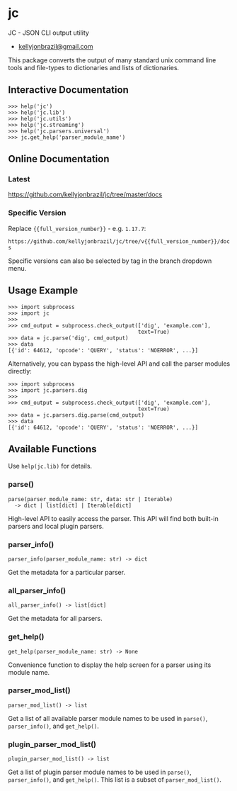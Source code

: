 <a id="jc"></a>

# jc

JC - JSON CLI output utility

* kellyjonbrazil@gmail.com

This package converts the output of many standard unix command line tools
and file-types to dictionaries and lists of dictionaries.

## Interactive Documentation

    >>> help('jc')
    >>> help('jc.lib')
    >>> help('jc.utils')
    >>> help('jc.streaming')
    >>> help('jc.parsers.universal')
    >>> jc.get_help('parser_module_name')

## Online Documentation

### Latest

https://github.com/kellyjonbrazil/jc/tree/master/docs

### Specific Version

Replace `{{full_version_number}}` - e.g. `1.17.7`:

`https://github.com/kellyjonbrazil/jc/tree/v{{full_version_number}}/docs`

Specific versions can also be selected by tag in the branch dropdown menu.

## Usage Example

    >>> import subprocess
    >>> import jc
    >>>
    >>> cmd_output = subprocess.check_output(['dig', 'example.com'],
                                             text=True)
    >>> data = jc.parse('dig', cmd_output)
    >>> data
    [{'id': 64612, 'opcode': 'QUERY', 'status': 'NOERROR', ...}]

Alternatively, you can bypass the high-level API and call the parser
modules directly:

    >>> import subprocess
    >>> import jc.parsers.dig
    >>>
    >>> cmd_output = subprocess.check_output(['dig', 'example.com'],
                                             text=True)
    >>> data = jc.parsers.dig.parse(cmd_output)
    >>> data
    [{'id': 64612, 'opcode': 'QUERY', 'status': 'NOERROR', ...}]

## Available Functions

Use `help(jc.lib)` for details.

### parse()

    parse(parser_module_name: str, data: str | Iterable)
      -> dict | list[dict] | Iterable[dict]

High-level API to easily access the parser. This API will find both
built-in parsers and local plugin parsers.

### parser_info()

    parser_info(parser_module_name: str) -> dict

Get the metadata for a particular parser.

### all_parser_info()

    all_parser_info() -> list[dict]

Get the metadata for all parsers.

### get_help()

    get_help(parser_module_name: str) -> None

Convenience function to display the help screen for a parser using
its module name.

### parser_mod_list()

    parser_mod_list() -> list

Get a list of all available parser module names to be used in
`parse()`, `parser_info()`, and `get_help()`.

### plugin_parser_mod_list()

    plugin_parser_mod_list() -> list

Get a list of plugin parser module names to be used in
`parse()`, `parser_info()`, and `get_help()`. This list is a subset of
`parser_mod_list()`.

